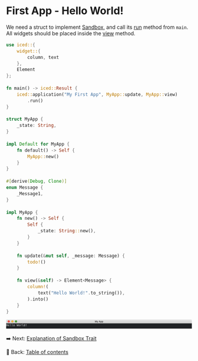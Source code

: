 # First App - Hello World!

We need a struct to implement [Sandbox](https://docs.rs/iced/0.12.1/iced/trait.Sandbox.html), and call its [run](https://docs.rs/iced/0.12.1/iced/trait.Sandbox.html#method.run) method from `main`.
All widgets should be placed inside the [view](https://docs.rs/iced/0.12.1/iced/trait.Sandbox.html#tymethod.view) method.

```rust
use iced::{
    widget::{
        column, text
    },
    Element
};

fn main() -> iced::Result {
    iced::application("My First App", MyApp::update, MyApp::view)
        .run()
}

struct MyApp {
    _state: String,
}

impl Default for MyApp {
    fn default() -> Self {
        MyApp::new()
    }
}
  
#[derive(Debug, Clone)]
enum Message {
    _Message1,
}
  
impl MyApp {
    fn new() -> Self {
        Self {
            _state: String::new(),
        }
    }
  
    fn update(&mut self, _message: Message) {
        todo!()
    }
    
    fn view(&self) -> Element<Message> {
        column!(
            text("Hello World!".to_string()),
        ).into()
    }
}
```

![First app](./pic/first_app.png)

:arrow_right:  Next: [Explanation of Sandbox Trait](./explanation_of_sandbox_trait.md)

:blue_book: Back: [Table of contents](./../README.md)
